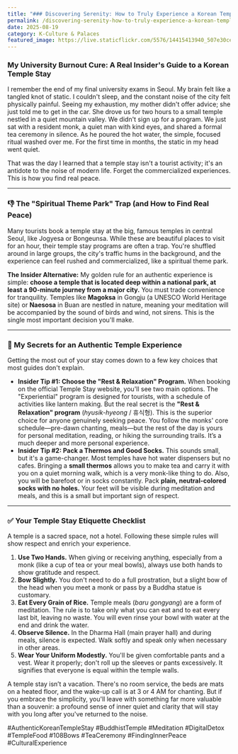 ```yaml
---
title: "### Discovering Serenity: How to Truly Experience a Korean Temple Stay"
permalink: /discovering-serenity-how-to-truly-experience-a-korean-temple-stay/
date: 2025-08-19
category: K-Culture & Palaces
featured_image: https://live.staticflickr.com/5576/14415413940_507e30cefd.jpg
---
```

### My University Burnout Cure: A Real Insider's Guide to a Korean Temple Stay

I remember the end of my final university exams in Seoul. My brain felt like a tangled knot of static. I couldn't sleep, and the constant noise of the city felt physically painful. Seeing my exhaustion, my mother didn't offer advice; she just told me to get in the car. She drove us for two hours to a small temple nestled in a quiet mountain valley. We didn't sign up for a program. We just sat with a resident monk, a quiet man with kind eyes, and shared a formal tea ceremony in silence. As he poured the hot water, the simple, focused ritual washed over me. For the first time in months, the static in my head went quiet.

That was the day I learned that a temple stay isn't a tourist activity; it's an antidote to the noise of modern life. Forget the commercialized experiences. This is how you find real peace.

- - -

### 👎 The "Spiritual Theme Park" Trap (and How to Find Real Peace)

Many tourists book a temple stay at the big, famous temples in central Seoul, like Jogyesa or Bongeunsa. While these are beautiful places to visit for an hour, their temple stay programs are often a trap. You're shuffled around in large groups, the city's traffic hums in the background, and the experience can feel rushed and commercialized, like a spiritual theme park.

**The Insider Alternative:** My golden rule for an authentic experience is simple: **choose a temple that is located deep within a national park, at least a 90-minute journey from a major city.** You must trade convenience for tranquility. Temples like **Magoksa** in Gongju (a UNESCO World Heritage site) or **Naesosa** in Buan are nestled in nature, meaning your meditation will be accompanied by the sound of birds and wind, not sirens. This is the single most important decision you'll make.

- - -

### 🤫 My Secrets for an Authentic Temple Experience

Getting the most out of your stay comes down to a few key choices that most guides don't explain.

* **Insider Tip #1: Choose the "Rest & Relaxation" Program.** When booking on the official Temple Stay website, you'll see two main options. The "Experiential" program is designed for tourists, with a schedule of activities like lantern making. But the real secret is the **"Rest & Relaxation" program** (*hyusik-hyeong* / 휴식형). This is the superior choice for anyone genuinely seeking peace. You follow the monks' core schedule—pre-dawn chanting, meals—but the rest of the day is yours for personal meditation, reading, or hiking the surrounding trails. It’s a much deeper and more personal experience.
* **Insider Tip #2: Pack a Thermos and Good Socks.** This sounds small, but it's a game-changer. Most temples have hot water dispensers but no cafes. Bringing a **small thermos** allows you to make tea and carry it with you on a quiet morning walk, which is a very monk-like thing to do. Also, you will be barefoot or in socks constantly. Pack **plain, neutral-colored socks with no holes.** Your feet will be visible during meditation and meals, and this is a small but important sign of respect.

- - -

### ✅ Your Temple Stay Etiquette Checklist

A temple is a sacred space, not a hotel. Following these simple rules will show respect and enrich your experience.

1. **Use Two Hands.** When giving or receiving anything, especially from a monk (like a cup of tea or your meal bowls), always use both hands to show gratitude and respect.
2. **Bow Slightly.** You don't need to do a full prostration, but a slight bow of the head when you meet a monk or pass by a Buddha statue is customary.
3. **Eat Every Grain of Rice.** Temple meals (*baru gongyang*) are a form of meditation. The rule is to take only what you can eat and to eat every last bit, leaving no waste. You will even rinse your bowl with water at the end and drink the water.
4. **Observe Silence.** In the Dharma Hall (main prayer hall) and during meals, silence is expected. Walk softly and speak only when necessary in other areas.
5. **Wear Your Uniform Modestly.** You'll be given comfortable pants and a vest. Wear it properly; don't roll up the sleeves or pants excessively. It signifies that everyone is equal within the temple walls.

A temple stay isn’t a vacation. There's no room service, the beds are mats on a heated floor, and the wake-up call is at 3 or 4 AM for chanting. But if you embrace the simplicity, you'll leave with something far more valuable than a souvenir: a profound sense of inner quiet and clarity that will stay with you long after you've returned to the noise.

\#AuthenticKoreanTempleStay #BuddhistTemple #Meditation #DigitalDetox #TempleFood #108Bows #TeaCeremony #FindingInnerPeace #CulturalExperience